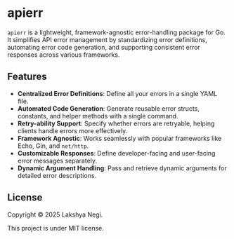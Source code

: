 # apierr

`apierr` is a lightweight, framework-agnostic error-handling package for Go. It simplifies API error management by standardizing error definitions, automating error code generation, and supporting consistent error responses across various frameworks.

## Features

- **Centralized Error Definitions**: Define all your errors in a single YAML file.
- **Automated Code Generation**: Generate reusable error structs, constants, and helper methods with a single command.
- **Retry-ability Support**: Specify whether errors are retryable, helping clients handle errors more effectively.
- **Framework Agnostic**: Works seamlessly with popular frameworks like Echo, Gin, and `net/http`.
- **Customizable Responses**: Define developer-facing and user-facing error messages separately.
- **Dynamic Argument Handling**: Pass and retrieve dynamic arguments for detailed error descriptions.

## License

Copyright © 2025 Lakshya Negi.

This project is under MIT license.